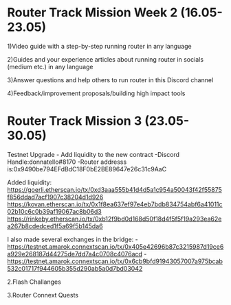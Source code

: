 # Router Track Mission Week 2 (16.05-23.05)

   1)Video guide with a step-by-step running router in any language

   2)Guides and your experience articles about running router in socials (medium etc.) in any language

   3)Answer questions and help others to run router in this Discord channel

   4)Feedback/improvement proposals/building high impact tools

# Router Track Mission 3 (23.05-30.05)

Testnet Upgrade - Add liquidity to the new contract
  -Discord Handle:donnatello#8170
  -Router addresss is:0x9490be794EFdBdC18F0bE2BE89647e26c31c9AaC

Added liquidity:
https://goerli.etherscan.io/tx/0xd3aaa555b41d4d5a1c954a50043f42f55875f856ddad7acf1907c38204d1d926
https://kovan.etherscan.io/tx/0x1f8ea637ef97e4eb7bdb834754abf6a41011c02b10c6c0b39af19067ac8b06d3
https://rinkeby.etherscan.io/tx/0xb12f9bd0d168d50f18d4f5f5f19a293ea62ea267b8cdedced1f5a69f5b145da6

I also made several exchanges in the bridge:
  -https://testnet.amarok.connextscan.io/tx/0x405e42696b87c3215987d19ce6a929e268187d44275de7dd7a4c0708c4076acd
  -https://testnet.amarok.connextscan.io/tx/0x6cb9bfd91943057007a975bcab532c01717f944605b355d290ab5a0d7bd03042

2.Flash Challanges

3.Router Connext Quests
